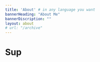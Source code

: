 ```yaml
---
title: 'About' # in any language you want
bannerHeading: "About Me"
bannerDiscription: ""
layout: about
# url: "/archive"
---
```

 

# Sup
